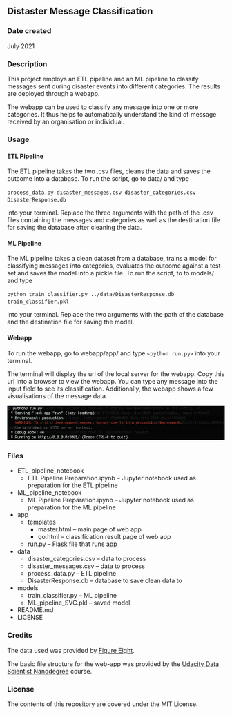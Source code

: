 ## Distaster Message Classification

### Date created
July 2021

### Description
This project employs an ETL pipeline and an ML pipeline to classify messages sent during disaster events into different categories. The results are deployed through a webapp.

The webapp can be used to classify any message into one or more categories. It thus helps to automatically understand the kind of message received by an organisation or individual.

### Usage
#### ETL Pipeline
The ETL pipeline takes the two .csv files, cleans the data and saves the outcome into a database. To run the script, go to data/ and type

`process_data.py disaster_messages.csv disaster_categories.csv DisasterResponse.db`

into your terminal. Replace the three arguments with the path of the .csv files containing the messages and categories as well as the destination file for saving the database after cleaning the data.

#### ML Pipeline
The ML pipeline takes a clean dataset from a database, trains a model for classifying messages into categories, evaluates the outcome against a test set and saves the model into a pickle file. To run the script, to to models/ and type

`python train_classifier.py ../data/DisasterResponse.db train_classifier.pkl`

into your terminal. Replace the two arguments with the path of the database and the destination file for saving the model.

#### Webapp
To run the webapp, go to webapp/app/ and type `<python run.py>` into your terminal.

The terminal will display the url of the local server for the webapp. Copy this url into a browser to view the webapp.
You can type any message into the input field to see its classification. Additionally, the webapp shows a few visualisations of the message data.

![Screenshot](screenshot.png)

### Files
- ETL_pipeline_notebook
    - ETL Pipeline Preparation.ipynb – Jupyter notebook used as preparation for the ETL pipeline
- ML_pipeline_notebook
    - ML Pipeline Preparation.ipynb – Jupyter notebook used as preparation for the ML pipeline
- app
    - templates
        - master.html – main page of web app
        - go.html – classification result page of web app
    - run.py – Flask file that runs app
- data
    - disaster_categories.csv – data to process
    - disaster_messages.csv – data to process
    - process_data.py – ETL pipeline
    - DisasterResponse.db – database to save clean data to
- models
    - train_classifier.py – ML pipeline
    - ML_pipeline_SVC.pkl – saved model
- README.md
- LICENSE

### Credits
The data used was provided by [Figure Eight](https://appen.com/).

The basic file structure for the web-app was provided by the [Udacity Data Scientist
Nanodegree](https://www.udacity.com/course/data-scientist-nanodegree--nd025) course.

### License
The contents of this repository are covered under the MIT License.
